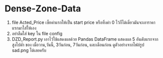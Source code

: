# Dense-Zone-Data
1. file Acted_Price เซ็ทค่าแรกให้เป็น start price หรือทิ้งค่า 0 ไว้ก็ได้เดี๋ยวมันจะเอาราคาแรกมาใส่ให้เอง
2. อย่าลืมใส่ key ใน file config
3. DZD_Report.py เอาไว้ใช้แสดงผลด้วย Pandas DataFrame แสดงผล 5 อันดับแรกจากสูงไปต่ำ ของ เมื่อวาน,วันนี้, 3วันก่อน, 7วันก่อน, และเดือนก่อน ดูตัวอย่างจากไฟล์รูป sad.png ได้เลยครับ
